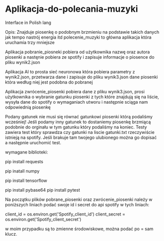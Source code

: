 # Aplikacja-do-polecania-muzyki

Interface in Polish lang

Opis:
Znajduje piosenkę o podobnym brzmieniu na podstawie takich danych jak tempo nastrój energia itd
polecenie_muzyki to główna aplikacja która uruchamia trzy mniejsze

Aplikacja pobranie_piosneki pobiera od użytkownika nazwę oraz autora piosenki a nastęnie pobiera ze spotify i zapisuje informacje o piosence do pliku wynik2.json

Aplikacja AI to prosta sieć neuronowa która pobiera parametry z wynik2.json, przetwarza dane i zapisuje do pliku wynik3.json dane piosenki która według niej jest podobna do pobranej

Aplikacja zwrócenie_piosenki pobiera dane z pliku wynik3.json, prosi użytkownika o wybranie gatunku piosenki z tych które znajdują się na liście, wysyła dane do spotify o wymaganiach utworu i następnie sciąga nam odpowiednią piosenkę

Podany gatunek nie musi się równać gatunkowi piosenki którą podaliśmy wcześniej! Jeśli podamy inny gatunek to dostaniemy piosenkę brzmiącą podobnie do orginału w tym gatunku który podaliśmy na koniec.
Testy zawiera test który sprawdza czy gatunki na liscie gatunki.txt rzeczywiście istnieją na spotify. Jeśli brakuje tam twojego ulubionego można go dopisać a następnie uruchomić test.

wymagane biblioteki:

pip install requests

pip inatall numpy

pip install tensorflow

pip install pybase64
pip install pytest

Na początku plików pobrane_piosenki oraz zwrócenie_piosenki należy w poniższych liniach podać swoje id i secret do api spotify w tych liniach:

client_id = os.environ.get('Spotify_client_id')
client_secret = os.environ.get('Spotify_client_secret')

w moim przypadku są to zmienne środowiskowe, można podać po = sam klucz.

